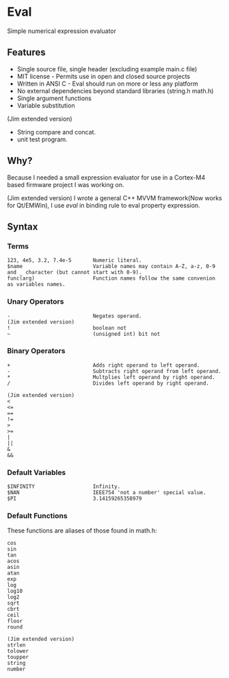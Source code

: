 # Eval
Simple numerical expression evaluator

## Features
- Single source file, single header (excluding example main.c file)
- MIT license - Permits use in open and closed source projects
- Written in ANSI C - Eval should run on more or less any platform
- No external dependencies beyond standard libraries (string.h math.h)
- Single argument functions
- Variable substitution

(Jim extended version)
- String compare and concat.
- unit test program.

## Why?

Because I needed a small expression evaluator for use in a Cortex-M4 based firmware project I was working on.

(Jim extended version)
I wrote a general C++ MVVM framework(Now works for Qt/EMWin), I use _eval_ in binding rule to eval property expression. 

## Syntax

### Terms
```
123, 4e5, 3.2, 7.4e-5       Numeric literal.
$name                       Variable names may contain A-Z, a-z, 0-9 and _ character (but cannot start with 0-9).
func(arg)                   Function names follow the same convenion as variables names.
```

### Unary Operators
```
-                           Negates operand.
(Jim extended version)
!                           boolean not
~                           (unsigned int) bit not
```

### Binary Operators
```
+                           Adds right operand to left operand.
-                           Subtracts right operand from left operand.
*                           Multplies left operand by right operand.
/                           Divides left operand by right operand.

(Jim extended version)
<
<=
==
!=
>
>=
|
||
& 
&&
```

### Default Variables
```
$INFINITY                   Infinity.
$NAN                        IEEE754 'not a number' special value.
$PI                         3.14159265358979
```

### Default Functions

These functions are aliases of those found in math.h:
```
cos
sin
tan
acos
asin
atan
exp
log
log10
log2
sqrt
cbrt
ceil
floor
round

(Jim extended version)
strlen 
tolower
toupper
string
number
```

